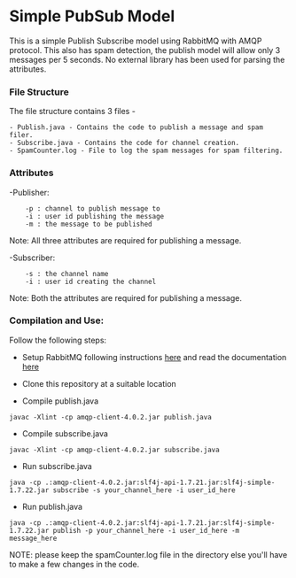 # Simple PubSub Model

This is a simple Publish Subscribe model using RabbitMQ with AMQP protocol. This also has spam detection, the publish model will allow only 3 messages per 5 seconds. No external library has been used for parsing the attributes.

### File Structure

The file structure contains 3 files - 

	- Publish.java - Contains the code to publish a message and spam filer.
	- Subscribe.java - Contains the code for channel creation.
	- SpamCounter.log - File to log the spam messages for spam filtering.

### Attributes

-Publisher:
```
 	-p : channel to publish message to 
 	-i : user id publishing the message 
 	-m : the message to be published 
```

 Note: All three attributes are required for publishing a message.

-Subscriber:
```
 	-s : the channel name
 	-i : user id creating the channel
```

 Note: Both the attributes are required for publishing a message.

### Compilation and Use:

Follow the following steps:

- Setup RabbitMQ following instructions [here](https://www.rabbitmq.com/configure.html) and read the documentation [here](https://www.rabbitmq.com/admin-guide.html)

- Clone this repository at a suitable location

- Compile publish.java

```
javac -Xlint -cp amqp-client-4.0.2.jar publish.java  
```

- Compile subscribe.java

```
javac -Xlint -cp amqp-client-4.0.2.jar subscribe.java
```

- Run subscribe.java

```
java -cp .:amqp-client-4.0.2.jar:slf4j-api-1.7.21.jar:slf4j-simple-1.7.22.jar subscribe -s your_channel_here -i user_id_here
```

- Run publish.java

```
java -cp .:amqp-client-4.0.2.jar:slf4j-api-1.7.21.jar:slf4j-simple-1.7.22.jar publish -p your_channel_here -i user_id_here -m message_here
```

NOTE: please keep the spamCounter.log file in the directory else you'll have to make a few changes in the code.




